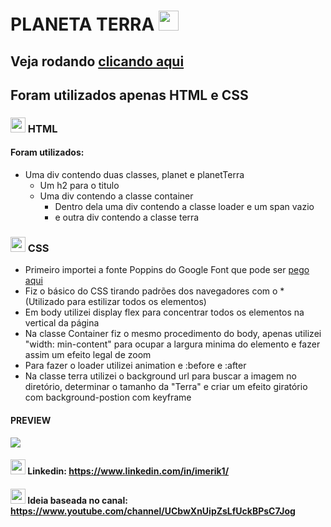 # PLANETA TERRA <img src="https://3.bp.blogspot.com/-cs1j-_EhDzc/U_-4pVUSBZI/AAAAAAABFhM/mx9ZiHUL7lw/s1600/MUNDO%2BGIRANDO%2B01.gif" width="32px">
## Veja rodando <a href="https://imerik1.github.io/planetaterra/">clicando aqui</a>

## Foram utilizados apenas HTML e CSS

### <img src="https://upload.wikimedia.org/wikipedia/commons/thumb/6/61/HTML5_logo_and_wordmark.svg/1200px-HTML5_logo_and_wordmark.svg.png" width="24px"> HTML
 #### Foram utilizados:
  - Uma div contendo duas classes, planet e planetTerra
    - Um h2 para o titulo
    - Uma div contendo a classe container
      - Dentro dela uma div contendo a classe loader e um span vazio
      - e outra div contendo a classe terra
 
### <img src="https://dmw.cuiaba.br/wp-content/uploads/2020/06/CSS.3.png" width="24px"> CSS
 - Primeiro importei a fonte Poppins do Google Font que pode ser <a href="https://fonts.google.com/specimen/Poppins" target="_blank">pego aqui</a>
 - Fiz o básico do CSS tirando padrões dos navegadores com o * (Utilizado para estilizar todos os elementos)
 - Em body utilizei display flex para concentrar todos os elementos na vertical da página
 - Na classe Container fiz o mesmo procedimento do body, apenas utilizei "width: min-content" para ocupar a largura minima do elemento e fazer assim um efeito legal de zoom
 - Para fazer o loader utilizei animation e :before e :after
 - Na classe terra utilizei o background url para buscar a imagem no diretório, determinar o tamanho da "Terra" e criar um efeito giratório com background-postion com keyframe
 
#### PREVIEW
<img src="https://media0.giphy.com/media/S536ZQU6V0eZZQhRzN/giphy.gif" widht="150px">
 
 

#### <img src="https://nepa.com/wp-content/uploads/2017/09/linkedin-logo.png" width="24px" height="24px"> Linkedin: https://www.linkedin.com/in/imerik1/
#### <img src="https://www.iconninja.com/files/593/806/539/play-youtube-icon.svg" width="24px" height="24px"> Ideia baseada no canal: https://www.youtube.com/channel/UCbwXnUipZsLfUckBPsC7Jog
